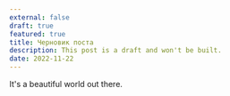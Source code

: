 ```yaml
---
external: false
draft: true
featured: true
title: Черновик поста
description: This post is a draft and won't be built.
date: 2022-11-22
---
```


It's a beautiful world out there.
